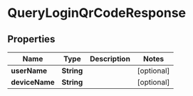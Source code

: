 
# QueryLoginQrCodeResponse

## Properties
Name | Type | Description | Notes
------------ | ------------- | ------------- | -------------
**userName** | **String** |  |  [optional]
**deviceName** | **String** |  |  [optional]



